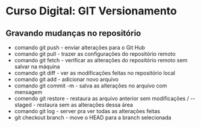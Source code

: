 # Curso Digital: GIT Versionamento

## Gravando mudanças no repositório

* comando git push - enviar alterações para o Git Hub
* comando git pull - trazer as configurações do repositório remoto
* comando git fetch - verificar as alterações do repositório remoto sem salvar na máquina
* comando git diff - ver as modificações feitas no repositório local
* comando git add - adicionar novo arquivo
* comando git commit -m - salva as alterações no arquivo com mensagem
* comendo git restore - restaura as arquivo anterior sem modificações / -- staged - restaura sem as alterações dessa área
* comando git log - server pra ver todas as alterações feitas
* git checkout branch - move o HEAD para a branch selecionada



